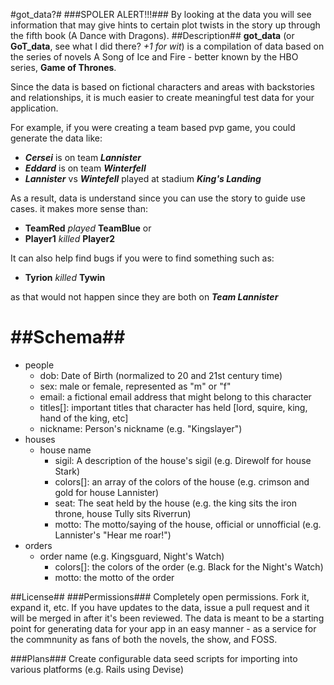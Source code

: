 #got_data?#
###SPOLER ALERT!!!###
By looking at the data you will see information that may give hints to certain plot twists in the story up through the fifth book (A Dance with Dragons).
##Description##
**got_data** (or **GoT_data**, see what I did there? *+1 for wit*) is a compilation of data based on the series of novels A Song of Ice and Fire - better known by the HBO series, **Game of Thrones**.

Since the data is based on fictional characters and areas with backstories and relationships,
it is much easier to create meaningful test data for your application.

For example, if you were creating a team based pvp game, you could generate the data like:

- ***Cersei*** is on team ***Lannister***
- ***Eddard*** is on team ***Winterfell***
- ***Lannister*** vs ***Wintefell*** played at stadium ***King's Landing***

As a result, data is understand since you can use the story to guide use cases. it makes more sense than:
* **TeamRed** *played* **TeamBlue** or
* **Player1** *killed* **Player2**

It can also help find bugs if you were to find something such as:
- **Tyrion** *killed* **Tywin**

as that would not happen since they are both on ***Team Lannister***

##Schema##
=======
* people
  * dob: Date of Birth (normalized to 20 and 21st century time)
  * sex: male or female, represented as "m" or "f"
  * email: a fictional email address that might belong to this character
  * titles[]: important titles that character has held [lord, squire, king, hand of the king, etc]
  * nickname: Person's nickname (e.g. "Kingslayer")
* houses
    * house name
      * sigil: A description of the house's sigil (e.g. Direwolf for house Stark)
      * colors[]: an array of the colors of the house (e.g. crimson and gold for house Lannister)
      * seat: The seat held by the house (e.g. the king sits the iron throne, house Tully sits Riverrun)
      * motto: The motto/saying of the house, official or unnofficial (e.g. Lannister's "Hear me roar!")
* orders
  * order name (e.g. Kingsguard, Night's Watch)
    * colors[]: the colors of the order (e.g. Black for the Night's Watch)
    * motto: the motto of the order

##License##
###Permissions###
Completely open permissions. Fork it, expand it, etc. If you have updates to the data, issue a pull request and it will be merged in after it's been reviewed.
The data is meant to be a starting point for generating data for your app in an easy manner - as a service for the commnunity as fans of both the novels, the show, and FOSS.

###Plans###
Create configurable data seed scripts for importing into various platforms (e.g. Rails using Devise)
